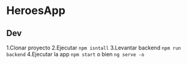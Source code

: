 # HeroesApp

## Dev

1.Clonar proyecto
2.Ejecutar ```npm isntall```
3.Levantar backend ```npm run backend```
4.Ejecutar la app ```npm start``` o bien ```ng serve -o```
